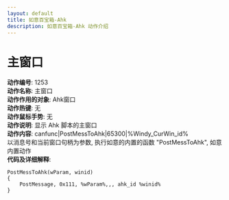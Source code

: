 ```yaml
---
layout: default
title: 如意百宝箱-Ahk
description: 如意百宝箱-Ahk 动作介绍
---
```

<link rel="stylesheet" href="../actions/css/atom-one-light.min.css">
<script src="../actions/js/highlight.min.js"></script>
<script>hljs.highlightAll();</script>

# [](#header-2) 主窗口
**动作编号**: 1253  
**动作名称**: 主窗口  
**动作作用的对象**: Ahk窗口  
**动作热键**: 无  
**动作鼠标手势**: 无  
**动作说明**: 显示 Ahk 脚本的主窗口  
**动作内容**: canfunc|PostMessToAhk|65300|%Windy_CurWin_id%  
以消息号和当前窗口句柄为参数, 执行如意的内置的函数 "PostMessToAhk", 如意内置动作  
**代码及详细解释**:  
```Autohotkey
PostMessToAhk(wParam, winid)
{
	PostMessage, 0x111, %wParam%,,, ahk_id %winid%
}
```